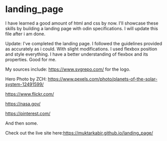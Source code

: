 # landing_page
I have learned a good amount of html and css by now. I'll showcase these skills by building a landing page with odin specifications.
I will update this file after i am done.

Update:
I've completed the landing page. I followed the guidelines provided as accurately as i could. With slight modifications.
I used flexbox position and style everything. I have a better understanding of flexbox and its properties. Good for me.

My sources include:
https://www.svgrepo.com/ for the logo.

Hero Photo by ZCH: https://www.pexels.com/photo/planets-of-the-solar-system-12491599/

https://www.flickr.com/ 

https://nasa.gov/

https://pinterest.com/

And then some.

Check out the live site here:https://muktarkabir.github.io/landing_page/
